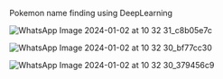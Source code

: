 Pokemon name finding using DeepLearning

![WhatsApp Image 2024-01-02 at 10 32 31_c8b05e7c](https://github.com/SivaPrakash8825/ImageClassificationforpokemon/assets/114502494/bd1a51f1-4b27-4ccd-ad4d-add07e4990d4)

![WhatsApp Image 2024-01-02 at 10 32 30_bf77cc30](https://github.com/SivaPrakash8825/ImageClassificationforpokemon/assets/114502494/f0b9c50e-f438-4b45-a69b-dc7aa2280d0f)

![WhatsApp Image 2024-01-02 at 10 32 30_379456c9](https://github.com/SivaPrakash8825/ImageClassificationforpokemon/assets/114502494/0b493c40-c881-46f0-b9a1-495b996a9958)

